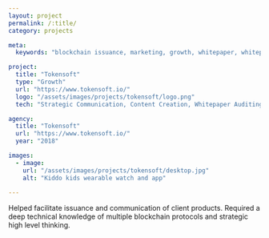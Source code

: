 ```yaml
---
layout: project
permalink: /:title/
category: projects

meta:
  keywords: "blockchain issuance, marketing, growth, whitepaper, whitepapers, ico"

project:
  title: "Tokensoft"
  type: "Growth"
  url: "https://www.tokensoft.io/"
  logo: "/assets/images/projects/tokensoft/logo.png"
  tech: "Strategic Communication, Content Creation, Whitepaper Auditing, Gap Analysis, Sales"

agency:
  title: "Tokensoft"
  url: "https://www.tokensoft.io/"
  year: "2018"

images:
  - image:
    url: "/assets/images/projects/tokensoft/desktop.jpg"
    alt: "Kiddo kids wearable watch and app"
    
---
```

<p>Helped facilitate issuance and communication of client products. Required a deep technical knowledge of multiple blockchain protocols and strategic high level thinking.</p>
